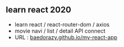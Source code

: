 ## learn react 2020
- learn react / react-router-dom / axios
- movie navi / list / detail API connect
- URL : [baedorazy.github.io/my-react-app](baedorazy.github.io/my-react-app)
 
